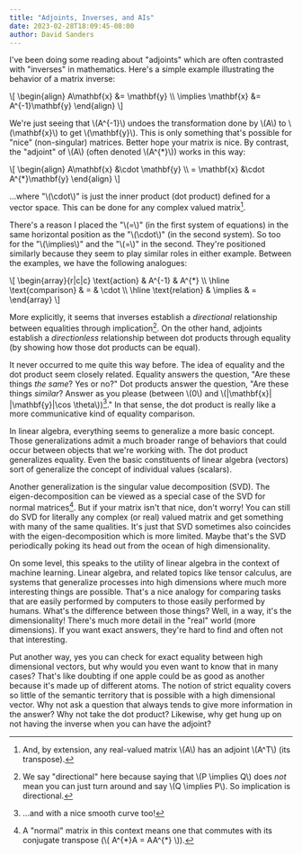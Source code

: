 ```yaml
---
title: "Adjoints, Inverses, and AIs"
date: 2023-02-28T18:09:45-08:00
author: David Sanders
---
```


I've been doing some reading about "adjoints" which are often contrasted with
"inverses" in mathematics.  Here's a simple example illustrating the behavior
of a matrix inverse:

\\[
\begin{align}
  A\mathbf{x} &= \mathbf{y} \\\\
  \implies \mathbf{x} &= A^{-1}\mathbf{y}
\end{align}
\\]

We're just seeing that \\(A^{-1}\\) undoes the transformation done by \\(A\\)
to \\(\mathbf{x}\\) to get \\(\mathbf{y}\\).  This is only something that's
possible for "nice" (non-singular) matrices. Better hope your matrix is nice.
By contrast, the "adjoint" of \\(A\\) (often denoted \\(A^{\*}\\)) works in
this way:

\\[
\begin{align}
  A\mathbf{x} &\cdot \mathbf{y} \\\\
  = \mathbf{x} &\cdot A^{*}\mathbf{y}
\end{align}
\\]

...where "\\(\cdot\\)" is just the inner product (dot product) defined for a
vector space.  This can be done for any complex valued matrix[^1].

There's a reason I placed the "\\(=\\)" (in the first system of equations) in
the same horizontal position as the "\\(\cdot\\)" (in the second system).  So
too for the "\\(\implies\\)" and the "\\(=\\)" in the second. They're
positioned similarly because they seem to play similar roles in either example.
Between the examples, we have the following analogues:

\\[
\begin{array}{r|c|c}
  \text{action} & A^{-1} & A^{*} \\\\
  \hline
  \text{comparison} & = & \cdot \\\\
  \hline
  \text{relation} & \implies & =
\end{array}
\\]

More explicitly, it seems that inverses establish a *directional* relationship
between equalities through implication[^2].  On the other hand, adjoints
establish a *directionless* relationship between dot products through equality
(by showing how those dot products can be equal).

It never occurred to me quite this way before.  The idea of equality and the
dot product seem closely related.  Equality answers the question, "Are these
things *the same*?  Yes or no?"  Dot products answer the question, "Are these
things *similar*?  Answer as you please (between \\(0\\) and \\(|\mathbf{x}|
|\mathbf{y}|\cos \theta\\))[^3]."  In that sense, the dot product is really like a
more communicative kind of equality comparison.

In linear algebra, everything seems to generalize a more basic concept.  Those
generalizations admit a much broader range of behaviors that could occur
between objects that we're working with. The dot product generalizes equality.
Even the basic constituents of linear algebra (vectors) sort of generalize the
concept of individual values (scalars).

Another generalization is the singular value decomposition (SVD).  The
eigen-decomposition can be viewed as a special case of the SVD for normal
matrices[^4].  But if your matrix isn't that nice, don't worry!  You can still
do SVD for literally any complex (or real) valued matrix and get something with
many of the same qualities.  It's just that SVD sometimes also coincides with
the eigen-decomposition which is more limited.  Maybe that's the SVD
periodically poking its head out from the ocean of high dimensionality.

On some level, this speaks to the utility of linear algebra in the context of
machine learning.  Linear algebra, and related topics like tensor calculus, are
systems that generalize processes into high dimensions where much more
interesting things are possible.  That's a nice analogy for comparing tasks
that are easily performed by computers to those easily performed by humans.
What's the difference between those things?  Well, in a way, it's the
dimensionality! There's much more detail in the "real" world (more dimensions).
If you want exact answers, they're hard to find and often not that interesting.

Put another way, yes you can check for exact equality between high dimensional
vectors, but why would you even want to know that in many cases?  That's like
doubting if one apple could be as good as another because it's made up of
different atoms.  The notion of strict equality covers so little of the
semantic territory that is possible with a high dimensional vector.  Why not
ask a question that always tends to give more information in the answer?  Why
not take the dot product? Likewise, why get hung up on not having the inverse
when you can have the adjoint?

[^1]: And, by extension, any real-valued matrix \\(A\\) has an adjoint
  \\(A^T\\) (its transpose).
[^2]: We say "directional" here because saying that \\(P \implies Q\\) does
  *not* mean you can just turn around and say \\(Q \implies P\\).  So
  implication is directional.
[^3]: ...and with a nice smooth curve too!
[^4]: A "normal" matrix in this context means one that commutes with its
  conjugate transpose (\\( A^{\*}A = AA^{\*} \\)).
